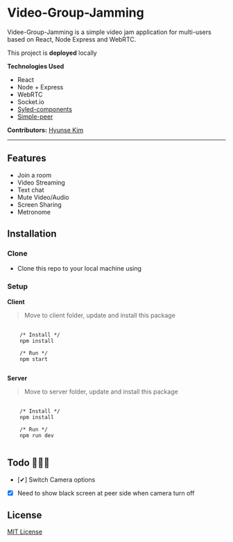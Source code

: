 # Video-Group-Jamming

Videe-Group-Jamming is a simple video jam application for multi-users based on React, Node Express and WebRTC.

This project is **deployed** locally

**Technologies Used**

- React
- Node + Express
- WebRTC
- Socket.io
- [Syled-components](https://styled-components.com/)
- [Simple-peer](https://github.com/feross/simple-peer)

**Contributors:** [Hyunse Kim](https://github.com/Hyunse)

---

## Features

- Join a room
- Video Streaming
- Text chat
- Mute Video/Audio
- Screen Sharing
- Metronome

## Installation
### Clone
- Clone this repo to your local machine using

### Setup
**Client**
> Move to client folder, update and install this package
<pre>
  <code>
    /* Install */
    npm install
    
    /* Run */
    npm start
  </code>
</pre>

**Server**
> Move to server folder, update and install this package
<pre>
  <code>
    /* Install */
    npm install
    
    /* Run */
    npm run dev
  </code>
</pre>

## Todo 🔨🔨🔨

- [✔] Switch Camera options
- [x] Need to show black screen at peer side when camera turn off

## License
[MIT License](./LICENSE)
